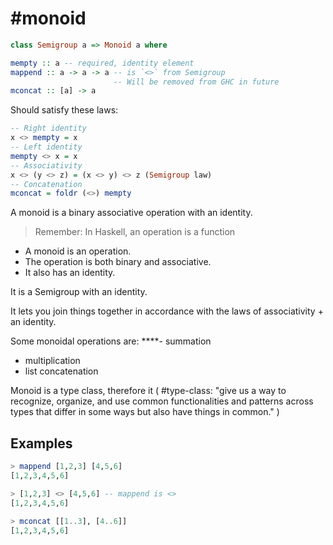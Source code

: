 # #monoid 
```haskell
class Semigroup a => Monoid a where

mempty :: a -- required, identity element
mappend :: a -> a -> a -- is `<>` from Semigroup
                       -- Will be removed from GHC in future
mconcat :: [a] -> a
```

Should satisfy these laws:
```haskell
-- Right identity
x <> mempty = x
-- Left identity
mempty <> x = x
-- Associativity
x <> (y <> z) = (x <> y) <> z (Semigroup law)
-- Concatenation
mconcat = foldr (<>) mempty
```



A monoid is a binary associative operation with an identity.

> Remember: In Haskell, an operation is a function

- A monoid is an operation.
- The operation is both binary and associative.
- It also has an identity.

It is a Semigroup with an identity.

It lets you join things together in accordance with the laws of associativity + an identity.

Some monoidal operations are:
****- summation 
- multiplication 
- list concatenation

Monoid is a type class, therefore it ( #type-class:  "give us a way to recognize, organize, and use common functionalities and patterns across types that differ in some ways but also have things in common." )

## Examples

```haskell
> mappend [1,2,3] [4,5,6]
[1,2,3,4,5,6]

> [1,2,3] <> [4,5,6] -- mappend is <>
[1,2,3,4,5,6]

> mconcat [[1..3], [4..6]]
[1,2,3,4,5,6]
```

